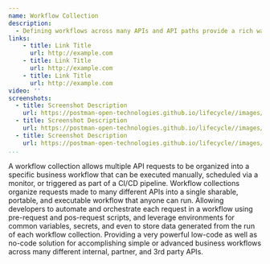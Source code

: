 ```yaml
---
name: Workflow Collection
description: 
  - Defining workflows across many APIs and API paths provide a rich way to design and document common business workflows and practices, providing a specific sequence of API requests needed to accomplish a business objective, or just a subset of a larger API that meets the needs of a specific business sector, helping go beyond just a reference of everything an API does and getting closer to the business value.
links:
    - title: Link Title
      url: http://example.com
    - title: Link Title
      url: http://example.com
    - title: Link Title
      url: http://example.com            
video: ''
screenshots:
  - title: Screenshot Description
    url: https://postman-open-technologies.github.io/lifecycle//images/postman-screenshot.png          
  - title: Screenshot Description
    url: https://postman-open-technologies.github.io/lifecycle//images/postman-screenshot.png  
  - title: Screenshot Description
    url: https://postman-open-technologies.github.io/lifecycle//images/postman-screenshot.png   
...
```

A workflow collection allows multiple API requests to be organized into a specific business workflow that can be executed manually, scheduled via a monitor, or triggered as part of a CI/CD pipeline. Workflow collections organize requests made to many different APIs into a single sharable, portable, and executable workflow that anyone can run. Allowing developers to automate and orchestrate each request in a workflow using pre-request and pos-request scripts, and leverage environments for common variables, secrets, and even to store data generated from the run of each workflow collection. Providing a very powerful low-code as well as no-code solution for accomplishing simple or advanced business workflows across many different internal, partner, and 3rd party APIs.